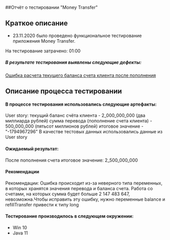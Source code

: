 ##Отчёт о тестировании "Money Transfer"

## Краткое описание

* 23.11.2020 было проведено функциональное тестирование приложения Money Transfer.

На тестирование затрачено: 01:00 

##### В результате тестирования выявлены следующие дефекты:
[Ошибка расчета текущего баланса счета клиента после пополнения](https://github.com/NikiHollywood/Money-the-task/issues/1 "issui")

## Описание процесса тестировании

#### В процессе тестирования использовались следующие артефакты:
 User story:
 текущий баланс счёта клиента - 2_000_000_000 (два миллиарда рублей)
 сумма перевода (пополнение счета клиента) - 500_000_000 (пятьсот миллионов рублей)
 итоговое значение - "-1794967296"
 В качестве тестовых данных использовались данные из User story
   
#### Ожидаемый результат: 
После пополнения счета итоговое значение: 2_500_000_000 
#### Рекомендации
Рекомендации:
Ошибка происходит из-за неверного типа переменных, в которых хранятся значения перевода и баланса счета. 
Работа со счетами, на которых сумма будет больше 2 147 483 647, невозможна.Чтобы исправить эту ошибку, нужно 
переменные balance и refillTransfer привести к типу long
#### Тестирование производилось в следующем окружении:
* Win 10
* Java 11

